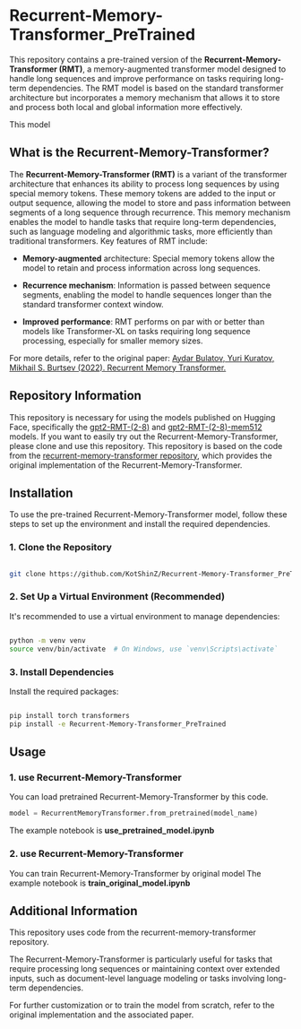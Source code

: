 # Recurrent-Memory-Transformer_PreTrained
This repository contains a pre-trained version of the **Recurrent-Memory-Transformer (RMT)**, a memory-augmented transformer model designed to handle long sequences and improve performance on tasks requiring long-term dependencies. The RMT model is based on the standard transformer architecture but incorporates a memory mechanism that allows it to store and process both local and global information more effectively.

This model 

## What is the Recurrent-Memory-Transformer?
The **Recurrent-Memory-Transformer (RMT)** is a variant of the transformer architecture that enhances its ability to process long sequences by using special memory tokens. These memory tokens are added to the input or output sequence, allowing the model to store and pass information between segments of a long sequence through recurrence. This memory mechanism enables the model to handle tasks that require long-term dependencies, such as language modeling and algorithmic tasks, more efficiently than traditional transformers.
Key features of RMT include:
- **Memory-augmented** architecture: Special memory tokens allow the model to retain and process information across long sequences.

- **Recurrence mechanism**: Information is passed between sequence segments, enabling the model to handle sequences longer than the standard transformer context window.

- **Improved performance**: RMT performs on par with or better than models like Transformer-XL on tasks requiring long sequence processing, especially for smaller memory sizes.

For more details, refer to the original paper:
[Aydar Bulatov, Yuri Kuratov, Mikhail S. Burtsev (2022). Recurrent Memory Transformer.](https://arxiv.org/abs/2207.06881)
## Repository Information
This repository is necessary for using the models published on Hugging Face, specifically the [gpt2-RMT-(2-8)](https://huggingface.co/KotshinZ/gpt2-RMT-8) and [gpt2-RMT-(2-8)-mem512](https://huggingface.co/KotshinZ/gpt2-RMT-8-mem512) models. If you want to easily try out the Recurrent-Memory-Transformer, please clone and use this repository.
This repository is based on the code from the [recurrent-memory-transformer repository](https://github.com/booydar/recurrent-memory-transformer/tree/framework_accel), which provides the original implementation of the Recurrent-Memory-Transformer.
## Installation
To use the pre-trained Recurrent-Memory-Transformer model, follow these steps to set up the environment and install the required dependencies.
### 1. Clone the Repository
```bash

git clone https://github.com/KotShinZ/Recurrent-Memory-Transformer_PreTrained.git
```

### 2. Set Up a Virtual Environment (Recommended)
It's recommended to use a virtual environment to manage dependencies:
```bash

python -m venv venv
source venv/bin/activate  # On Windows, use `venv\Scripts\activate`
```

### 3. Install Dependencies
Install the required packages:
```bash

pip install torch transformers
pip install -e Recurrent-Memory-Transformer_PreTrained
```
## Usage
### 1. use Recurrent-Memory-Transformer
You can load pretrained Recurrent-Memory-Transformer by this code.
```python
model = RecurrentMemoryTransformer.from_pretrained(model_name)
```
The example notebook is **use_pretrained_model.ipynb**

### 2. use Recurrent-Memory-Transformer
You can train Recurrent-Memory-Transformer by original model
The example notebook is **train_original_model.ipynb**

## Additional Information
This repository uses code from the recurrent-memory-transformer repository.

The Recurrent-Memory-Transformer is particularly useful for tasks that require processing long sequences or maintaining context over extended inputs, such as document-level language modeling or tasks involving long-term dependencies.

For further customization or to train the model from scratch, refer to the original implementation and the associated paper.

